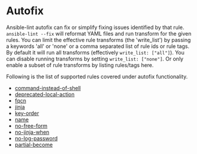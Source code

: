 # Autofix

Ansible-lint autofix can fix or simplify fixing issues identified by that rule. `ansible-lint --fix` will reformat YAML files and run transform for the given
rules. You can limit the effective rule transforms (the 'write_list') by passing
a keywords 'all' or 'none' or a comma separated list of rule ids or rule tags.
By default it will run all transforms (effectively `write_list: ["all"]`).
You can disable running transforms by setting `write_list: ["none"]`. Or only enable a subset of rule transforms by listing rules/tags here.

Following is the list of supported rules covered under autofix functionality.

- [command-instead-of-shell](rules/command-instead-of-shell.md#auto-fixing-capability)
- [deprecated-local-action](rules/deprecated-local-action.md)
- [fqcn](rules/fqcn.md)
- [jinja](rules/jinja.md)
- [key-order](rules/key-order.md#auto-fixing-capability)
- [name](rules/name.md)
- [no-free-form](rules/no-free-form.md)
- [no-jinja-when](rules/no-jinja-when.md)
- [no-log-password](rules/no-log-password.md)
- [partial-become](rules/partial-become.md)
